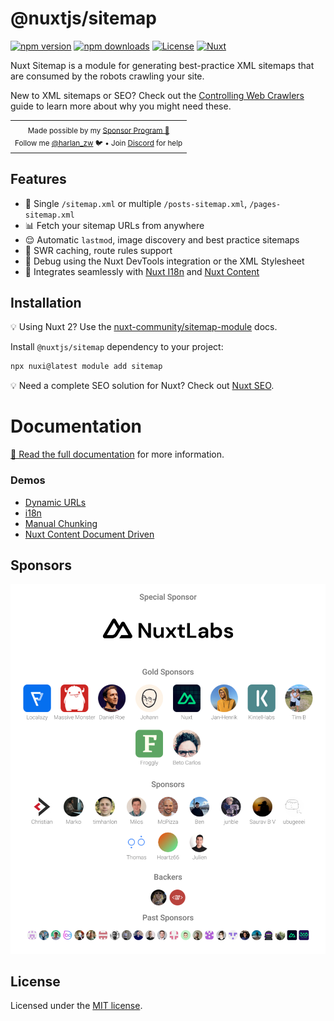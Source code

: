 <h1>@nuxtjs/sitemap</h1>

[![npm version][npm-version-src]][npm-version-href]
[![npm downloads][npm-downloads-src]][npm-downloads-href]
[![License][license-src]][license-href]
[![Nuxt][nuxt-src]][nuxt-href]

Nuxt Sitemap is a module for generating best-practice XML sitemaps that are consumed by the robots crawling your site.

New to XML sitemaps or SEO? Check out the [Controlling Web Crawlers](https://nuxtseo.com/learn/controlling-crawlers) guide to learn more about why you might
need these.

<p align="center">
<table>
<tbody>
<td align="center">
<sub>Made possible by my <a href="https://github.com/sponsors/harlan-zw">Sponsor Program 💖</a><br> Follow me <a href="https://twitter.com/harlan_zw">@harlan_zw</a> 🐦 • Join <a href="https://discord.gg/275MBUBvgP">Discord</a> for help</sub><br>
</td>
</tbody>
</table>
</p>

## Features

- 🌴 Single `/sitemap.xml` or multiple `/posts-sitemap.xml`, `/pages-sitemap.xml`
- 📊 Fetch your sitemap URLs from anywhere
- 😌 Automatic `lastmod`, image discovery and best practice sitemaps
- 🔄 SWR caching, route rules support
- 🎨 Debug using the Nuxt DevTools integration or the XML Stylesheet
- 🤝 Integrates seamlessly with [Nuxt I18n](https://github.com/nuxt-modules/i18n) and [Nuxt Content](https://github.com/nuxt/content)

## Installation

💡 Using Nuxt 2? Use the [nuxt-community/sitemap-module](https://github.com/nuxt-community/sitemap-module) docs.

Install `@nuxtjs/sitemap` dependency to your project:

```bash
npx nuxi@latest module add sitemap
```

💡 Need a complete SEO solution for Nuxt? Check out [Nuxt SEO](https://nuxtseo.com).

# Documentation

[📖 Read the full documentation](https://nuxtseo.com/sitemap) for more information.

### Demos

- [Dynamic URLs](https://stackblitz.com/edit/nuxt-starter-dyraxc?file=server%2Fapi%2F_sitemap-urls.ts)
- [i18n](https://stackblitz.com/edit/nuxt-starter-jwuie4?file=app.vue)
- [Manual Chunking](https://stackblitz.com/edit/nuxt-starter-umyso3?file=nuxt.config.ts)
- [Nuxt Content Document Driven](https://stackblitz.com/edit/nuxt-starter-a5qk3s?file=nuxt.config.ts)

## Sponsors

<p align="center">
  <a href="https://raw.githubusercontent.com/harlan-zw/static/main/sponsors.svg">
    <img src='https://raw.githubusercontent.com/harlan-zw/static/main/sponsors.svg'/>
  </a>
</p>

## License

Licensed under the [MIT license](https://github.com/nuxt-modules/sitemap/blob/main/LICENSE.md).

<!-- Badges -->
[npm-version-src]: https://img.shields.io/npm/v/@nuxtjs/sitemap/latest.svg?style=flat&colorA=18181B&colorB=28CF8D
[npm-version-href]: https://npmjs.com/package/@nuxtjs/sitemap

[npm-downloads-src]: https://img.shields.io/npm/dm/@nuxtjs/sitemap.svg?style=flat&colorA=18181B&colorB=28CF8D
[npm-downloads-href]: https://npmjs.com/package/@nuxtjs/sitemap

[license-src]: https://img.shields.io/github/license/nuxt-modules/sitemap.svg?style=flat&colorA=18181B&colorB=28CF8D
[license-href]: https://github.com/nuxt-modules/sitemap/blob/main/LICENSE.md

[nuxt-src]: https://img.shields.io/badge/Nuxt-18181B?logo=nuxt.js
[nuxt-href]: https://nuxt.com
